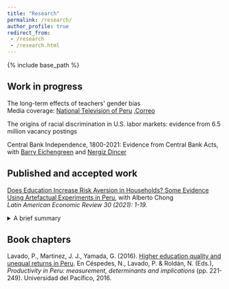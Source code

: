 ```yaml
---
title: "Research"
permalink: /research/
author_profile: true
redirect_from:
 - /research
 - /research.html
---
```


  {% include base_path %}

## Work in progress

The long-term effects of teachers' gender bias <br>
Media coverage: [National Television of Peru](https://www.youtube.com/watch?v=7Ahmv8v4ZYI&t=128s) ,[Correo](https://diariocorreo.pe/peru/universidad-de-berkeley-california-convoca-a-escolares-y-profesores-para-proyecto-internacional-noticia/?fbclid=IwAR39GczNzLDTHVLlIv6tR4rc6FFQd2Rmn_7NNedI1es9iva2ZOVRR-4YFIs)

The origins of racial discrimination in U.S. labor markets: evidence from 6.5 million vacancy postings

Central Bank Independence, 1800-2021: Evidence from Central Bank Acts, with [Barry Eichengreen](https://eml.berkeley.edu/~eichengr/) and [Nergiz Dincer](https://www.tedu.edu.tr/en/nazire-nergiz-dincer)

## Published and accepted work
[Does Education Increase Risk Aversion in Households? Some Evidence Using Artefactual Experiments in Peru](https://ojs.latinaer.org/laer/article/view/22), with Alberto Chong <br>
_Latin American Economic Review 30 (2021): 1-19._


<details>
<summary> A brief summary</summary>
<br>
Insert text.
</details>


## Book chapters
Lavado, P., Martinez, J. J., Yamada, G. (2016). [Higher education quality and unequal returns in Peru](http://hdl.handle.net/11354/1495). En Céspedes, N., Lavado, P. & Roldán, N. (Eds.), _Productivity in Peru: measurement, determinants and implications_ (pp. 221-249). Universidad del Pacífico, 2016.
